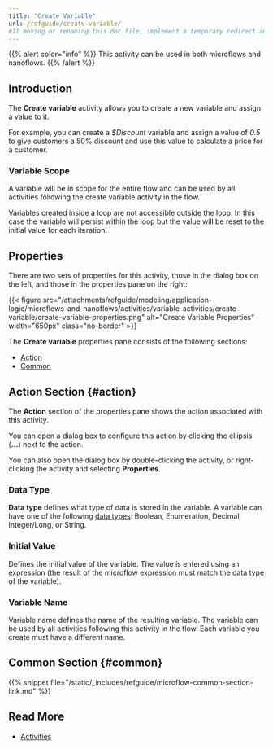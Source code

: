 ```yaml
---
title: "Create Variable"
url: /refguide/create-variable/
#If moving or renaming this doc file, implement a temporary redirect and let the respective team know they should update the URL in the product. See Mapping to Products for more details.
---
```


{{% alert color="info" %}}
This activity can be used in both microflows and nanoflows.
{{% /alert %}}

## Introduction

The **Create variable** activity allows you to create a new variable and assign a value to it. 

For example, you can create a *$Discount* variable and assign a value of *0.5* to give customers a 50% discount and use this value to calculate a price for a customer.

### Variable Scope

A variable will be in scope for the entire flow and can be used by all activities following the create variable activity in the flow.

Variables created inside a loop are not accessible outside the loop. In this case the variable will persist within the loop but the value will be reset to the initial value for each iteration.

## Properties

There are two sets of properties for this activity, those in the dialog box on the left, and those in the properties pane on the right:

{{< figure src="/attachments/refguide/modeling/application-logic/microflows-and-nanoflows/activities/variable-activities/create-variable/create-variable-properties.png" alt="Create Variable Properties" width="650px" class="no-border" >}}

The **Create variable** properties pane consists of the following sections:

* [Action](#action)
* [Common](#common)

## Action Section {#action}

The **Action** section of the properties pane shows the action associated with this activity.

You can open a dialog box to configure this action by clicking the ellipsis (**…**) next to the action.

You can also open the dialog box by double-clicking the activity, or right-clicking the activity and selecting **Properties**.

### Data Type

**Data type** defines what type of data is stored in the variable. A variable can have one of the following [data types](/refguide/data-types/): Boolean, Enumeration, Decimal, Integer/Long, or String.

### Initial Value

Defines the initial value of the variable. The value is entered using an [expression](/refguide/expressions/) (the result of the microflow expression must match the data type of the variable).

### Variable Name

Variable name defines the name of the resulting variable. The variable can be used by all activities following this activity in the flow. Each variable you create must have a different name.

## Common Section {#common}

{{% snippet file="/static/_includes/refguide/microflow-common-section-link.md" %}}

## Read More

* [Activities](/refguide/activities/)
